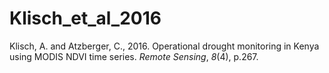 # Klisch_et_al_2016

Klisch, A. and Atzberger, C., 2016. Operational drought monitoring in Kenya using MODIS NDVI time series. _Remote Sensing_, _8_(4), p.267.

 